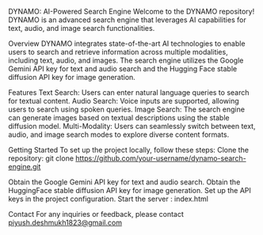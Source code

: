 DYNAMO: AI-Powered Search Engine
Welcome to the DYNAMO repository! DYNAMO is an advanced search engine that leverages AI capabilities for text, audio, and image search functionalities.

Overview
DYNAMO integrates state-of-the-art AI technologies to enable users to search and retrieve information across multiple modalities, including text, audio, and images. The search engine utilizes the Google Gemini API key for text and audio search and the Hugging Face stable diffusion API key for image generation.

Features
Text Search: Users can enter natural language queries to search for textual content.
Audio Search: Voice inputs are supported, allowing users to search using spoken queries.
Image Search: The search engine can generate images based on textual descriptions using the stable diffusion model.
Multi-Modality: Users can seamlessly switch between text, audio, and image search modes to explore diverse content formats.

Getting Started
To set up the project locally, follow these steps:
Clone the repository: git clone https://github.com/your-username/dynamo-search-engine.git

Obtain the Google Gemini API key for text and audio search.
Obtain the HuggingFace stable diffusion API key for image generation.
Set up the API keys in the project configuration.
Start the server : index.html

Contact
For any inquiries or feedback, please contact piyush.deshmukh1823@gmail.com
